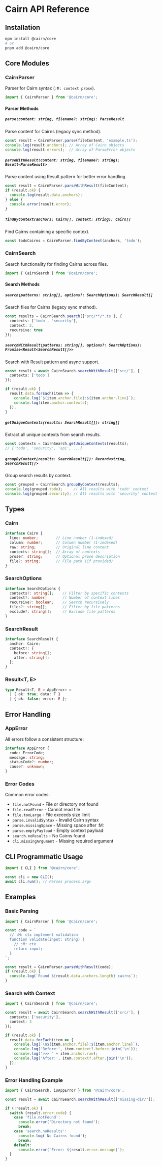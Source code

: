 <!-- :M: TL;DR API reference documentation for Cairn library -->

# Cairn API Reference

## Installation

```bash
npm install @cairn/core
# or
pnpm add @cairn/core
```

## Core Modules

### CairnParser

Parser for Cairn syntax (`:M: context prose`).

```typescript
import { CairnParser } from '@cairn/core';
```

#### Parser Methods

##### `parse(content: string, filename?: string): ParseResult`

Parse content for Cairns (legacy sync method).

```typescript
const result = CairnParser.parse(fileContent, 'example.ts');
console.log(result.anchors); // Array of Cairn objects
console.log(result.errors);  // Array of ParseError objects
```

##### `parseWithResult(content: string, filename?: string): Result<ParseResult>`

Parse content using Result pattern for better error handling.

```typescript
const result = CairnParser.parseWithResult(fileContent);
if (result.ok) {
  console.log(result.data.anchors);
} else {
  console.error(result.error);
}
```

##### `findByContext(anchors: Cairn[], context: string): Cairn[]`

Find Cairns containing a specific context.

```typescript
const todoCairns = CairnParser.findByContext(anchors, 'todo');
```

### CairnSearch

Search functionality for finding Cairns across files.

```typescript
import { CairnSearch } from '@cairn/core';
```

#### Search Methods

##### `search(patterns: string[], options?: SearchOptions): SearchResult[]`

Search files for Cairns (legacy sync method).

```typescript
const results = CairnSearch.search(['src/**/*.ts'], {
  contexts: ['todo', 'security'],
  context: 2,
  recursive: true
});
```

##### `searchWithResult(patterns: string[], options?: SearchOptions): Promise<Result<SearchResult[]>>`

Search with Result pattern and async support.

```typescript
const result = await CairnSearch.searchWithResult(['src/'], {
  contexts: ['todo']
});

if (result.ok) {
  result.data.forEach(item => {
    console.log(`${item.anchor.file}:${item.anchor.line}`);
    console.log(item.anchor.contexts);
  });
}
```

##### `getUniqueContexts(results: SearchResult[]): string[]`

Extract all unique contexts from search results.

```typescript
const contexts = CairnSearch.getUniqueContexts(results);
// ['todo', 'security', 'api', ...]
```

##### `groupByContext(results: SearchResult[]): Record<string, SearchResult[]>`

Group search results by context.

```typescript
const grouped = CairnSearch.groupByContext(results);
console.log(grouped.todo);     // All results with 'todo' context
console.log(grouped.security); // All results with 'security' context
```

## Types

### Cairn

```typescript
interface Cairn {
  line: number;        // Line number (1-indexed)
  column: number;      // Column number (1-indexed)
  raw: string;         // Original line content
  contexts: string[];  // Array of contexts
  prose?: string;      // Optional prose description
  file?: string;       // File path (if provided)
}
```

### SearchOptions

```typescript
interface SearchOptions {
  contexts?: string[];    // Filter by specific contexts
  context?: number;       // Number of context lines
  recursive?: boolean;    // Search recursively
  files?: string[];       // Filter by file patterns
  exclude?: string[];     // Exclude file patterns
}
```

### SearchResult

```typescript
interface SearchResult {
  anchor: Cairn;
  context?: {
    before: string[];
    after: string[];
  };
}
```

### Result<T, E>

```typescript
type Result<T, E = AppError> =
  | { ok: true; data: T }
  | { ok: false; error: E };
```

## Error Handling

### AppError

All errors follow a consistent structure:

```typescript
interface AppError {
  code: ErrorCode;
  message: string;
  statusCode?: number;
  cause?: unknown;
}
```

### Error Codes

Common error codes:

- `file.notFound` - File or directory not found
- `file.readError` - Cannot read file
- `file.tooLarge` - File exceeds size limit
- `parse.invalidSyntax` - Invalid Cairn syntax
- `parse.missingSpace` - Missing space after :M:
- `parse.emptyPayload` - Empty context payload
- `search.noResults` - No Cairns found
- `cli.missingArgument` - Missing required argument

## CLI Programmatic Usage

```typescript
import { CLI } from '@cairn/core';

const cli = new CLI();
await cli.run(); // Parses process.argv
```

## Examples

### Basic Parsing

```typescript
import { CairnParser } from '@cairn/core';

const code = `
  // :M: ctx implement validation
  function validate(input: string) {
    // :M: ctx
    return input;
  }
`;

const result = CairnParser.parseWithResult(code);
if (result.ok) {
  console.log(`Found ${result.data.anchors.length} cairns`);
}
```

### Search with Context

```typescript
import { CairnSearch } from '@cairn/core';

const result = await CairnSearch.searchWithResult(['src/'], {
  contexts: ['security'],
  context: 3
});

if (result.ok) {
  result.data.forEach(item => {
    console.log(`\n${item.anchor.file}:${item.anchor.line}`);
    console.log('Before:', item.context?.before.join('\n'));
    console.log('>>> ' + item.anchor.raw);
    console.log('After:', item.context?.after.join('\n'));
  });
}
```

### Error Handling Example

```typescript
import { CairnSearch, isAppError } from '@cairn/core';

const result = await CairnSearch.searchWithResult(['missing-dir/']);

if (!result.ok) {
  switch (result.error.code) {
    case 'file.notFound':
      console.error('Directory not found');
      break;
    case 'search.noResults':
      console.log('No Cairns found');
      break;
    default:
      console.error(`Error: ${result.error.message}`);
  }
}
```